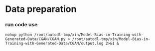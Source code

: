 Data preparation
========


### run code use
```
nohup python /root/autodl-tmp/xin/Model-Bias-in-Training-with-Generated-Data/CGAN/CGAN.py > /root/autodl-tmp/xin/Model-Bias-in-Training-with-Generated-Data/CGAN/output.log 2>&1 &
```